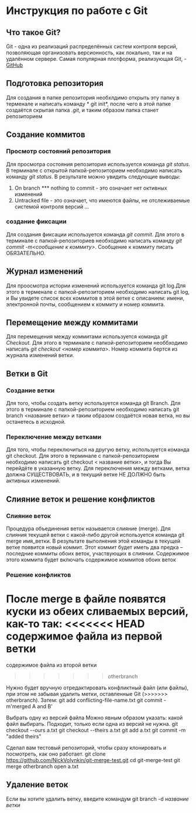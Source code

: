 # Инструкция по работе с  Git

## Что такое Git?
Git - одна из реализаций распределённых систем контроля версий, позволяющая организовать версионность, как локально, так и на удалённом сервере. Самая популярная плотформа, реализующая Git, - [GitHub](https://github.com)
## Подготовка репозитория 
Для создания в папке репозитория необхлдимо открыть эту папку в терменале и написать команду * git init*, после чего в этой папке создаётся скрытая папка *.git*, и таким образом папка станет репозиторием
## Создание коммитов

### Просмотр состояний репозитория
Для просмотра состояния репозитория  используется команда *git status*. В терминале с открытой папкой-репозиторием необходимо написать команду *git  status*. В результате можно увидить следующие выводы:
1. On branch *** nothing to commit - это  означает нет октивных изменений
2. Untracked file - это означает, что имеются файлы, не отслеживаемые системой контроля версий
...

### создание фиксации
Для создания фиксации используется команда *git commit*. Для этого в терминале с папкой-репозиториев необходимо написать команду *git commit -m<сообщение к коммиту>*. Сообщение к коммиту писать ОБЯЗАТЕЛЬНО.

## Журнал изменений
Для проосмотра истории изменений используется команда git log.Для этого в терменале с папкой-репозиторием необходимо написать git log, и Вы увидете список всех коммитов в этой ветке с описанием: имени, электронной почты, сообщением к коммиту и номер коммита.
## Перемещение между коммитами
Для перемещения между коммитами используется команда *git Checkout*. Для этого в терминале с папкой-репозиторием необбходимо написать *git checkout <номер коммита>*. Номер коммита бертся из журнала изменений ветки.
## Ветки в Git
### Создание ветки
Для того, чтобы создать ветку используется команда git Branch. Для этого в терминале с папкой-репозиторием необходимо написать git branch <название ветки> и таким образом создаётся новая ветка, но вы останетесь в исходной.

### Переключение между ветками
Для того, чтобы переключиться на другую ветку, используется команда git checkout. Для этого в терминале с папкой-репозиторием необходимо написать git checkout < название ветки>, и тогда Вы перейдёте в указанную ветку. Для переключения между ветками, ветка должна СУЩЕСТВОВАТЬ, и в текущий ветке НЕ ДОЛЖНО быть активных изменений.
## Слияние веток и решение конфликтов

### Слияние веток
Процедура объединения веток называется слияние (merge). Для слияния текущей ветки с какой-либо другой используется команда git merge имя_ветки. В результате выполнения этой команды в текущей ветке появится новый коммит. Этот коммит будет иметь два предка – последние коммиты обоих веток, участвующих в слиянии. Содержимое этого коммита будет включать содержимое коммитов обоих веток

### Решение конфликтов
После merge в файле появятся куски из обеих сливаемых версий, как-то так:
<<<<<<< HEAD
содержимое файла из первой ветки
======
содержимое файла из второй ветки
>>>>>>> otherbranch

Нужно будет вручную отредактировать конфликтный файл (или файлы), при этом не забывая удалить метки, оставленные Git (>>>>>>> otherbranch). Затем:
git add conflicting-file-name.txt
git commit -m'merged A and B'

Выбрать одну из версий файла
Можно явным образом указать: какой файл выбирать. Подходит, только если одна из версий не нужна.
git checkout --ours a.txt
git checkout --theirs a.txt
git add a.txt
git commit -m "added theirs"

Сделал вам тестовый репозиторий, чтобы сразу клонировать и посмотреть, как оно работает.
git clone https://github.com/NickVolynkin/git-merge-test.git
cd git-merge-test
git merge otherbranch
open a.txt

## Удаление веток
Если вы хотите удалить ветку, введите командум git branch -d *название ветки*